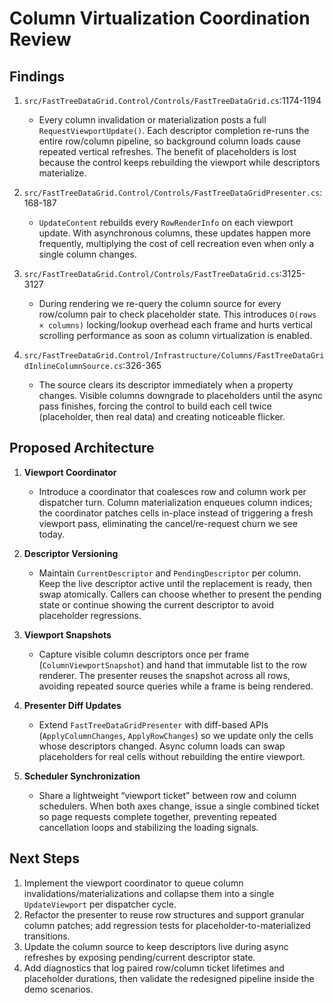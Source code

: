 # Column Virtualization Coordination Review

## Findings

1. `src/FastTreeDataGrid.Control/Controls/FastTreeDataGrid.cs`:1174-1194  
   - Every column invalidation or materialization posts a full `RequestViewportUpdate()`. Each descriptor completion re-runs the entire row/column pipeline, so background column loads cause repeated vertical refreshes. The benefit of placeholders is lost because the control keeps rebuilding the viewport while descriptors materialize.

2. `src/FastTreeDataGrid.Control/Controls/FastTreeDataGridPresenter.cs`:168-187  
   - `UpdateContent` rebuilds every `RowRenderInfo` on each viewport update. With asynchronous columns, these updates happen more frequently, multiplying the cost of cell recreation even when only a single column changes.

3. `src/FastTreeDataGrid.Control/Controls/FastTreeDataGrid.cs`:3125-3127  
   - During rendering we re-query the column source for every row/column pair to check placeholder state. This introduces `O(rows × columns)` locking/lookup overhead each frame and hurts vertical scrolling performance as soon as column virtualization is enabled.

4. `src/FastTreeDataGrid.Control/Infrastructure/Columns/FastTreeDataGridInlineColumnSource.cs`:326-365  
   - The source clears its descriptor immediately when a property changes. Visible columns downgrade to placeholders until the async pass finishes, forcing the control to build each cell twice (placeholder, then real data) and creating noticeable flicker.

## Proposed Architecture

1. **Viewport Coordinator**  
   - Introduce a coordinator that coalesces row and column work per dispatcher turn. Column materialization enqueues column indices; the coordinator patches cells in-place instead of triggering a fresh viewport pass, eliminating the cancel/re-request churn we see today.

2. **Descriptor Versioning**  
   - Maintain `CurrentDescriptor` and `PendingDescriptor` per column. Keep the live descriptor active until the replacement is ready, then swap atomically. Callers can choose whether to present the pending state or continue showing the current descriptor to avoid placeholder regressions.

3. **Viewport Snapshots**  
   - Capture visible column descriptors once per frame (`ColumnViewportSnapshot`) and hand that immutable list to the row renderer. The presenter reuses the snapshot across all rows, avoiding repeated source queries while a frame is being rendered.

4. **Presenter Diff Updates**  
   - Extend `FastTreeDataGridPresenter` with diff-based APIs (`ApplyColumnChanges`, `ApplyRowChanges`) so we update only the cells whose descriptors changed. Async column loads can swap placeholders for real cells without rebuilding the entire viewport.

5. **Scheduler Synchronization**  
   - Share a lightweight “viewport ticket” between row and column schedulers. When both axes change, issue a single combined ticket so page requests complete together, preventing repeated cancellation loops and stabilizing the loading signals.

## Next Steps

1. Implement the viewport coordinator to queue column invalidations/materializations and collapse them into a single `UpdateViewport` per dispatcher cycle.
2. Refactor the presenter to reuse row structures and support granular column patches; add regression tests for placeholder-to-materialized transitions.
3. Update the column source to keep descriptors live during async refreshes by exposing pending/current descriptor state.
4. Add diagnostics that log paired row/column ticket lifetimes and placeholder durations, then validate the redesigned pipeline inside the demo scenarios.
